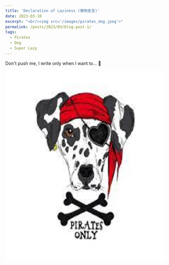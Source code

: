 ```yaml
---
title: 'Declaration of Laziness (懒狗宣言)'
date: 2023-03-10
excerpt: "<br/><img src='/images/pirates_dog.jpeg'>"
permalink: /posts/2023/03/blog-post-1/
tags:
  - Pirates
  - Dog
  - Super Lazy
---
```


Don't push me, I write only when I want to... :dog:


<img src="/images/pirates_dog.jpeg"  width="600" height="600">